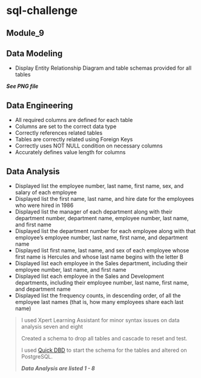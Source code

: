 
# **sql-challenge**

**Module_9**
-------------


**Data Modeling** 
---------------------

+ Display Entity Relationship Diagram and table schemas provided for all tables

***See PNG file***

**Data Engineering** 
------------------------

- All required columns are defined for each table 
- Columns are set to the correct data type  
- Correctly references related tables 
- Tables are correctly related using Foreign Keys 
- Correctly uses NOT NULL condition on necessary columns 
- Accurately defines value length for columns 

**Data Analysis**
----------------------

- Displayed list the employee number, last name, first name, sex, and salary of each employee 
- Displayed list the first name, last name, and hire date for the employees who were hired in 1986 
- Displayed list the manager of each department along with their department number, department name, employee number, last name, and first name 
- Displayed list the department number for each employee along with that employee’s employee number, last name, first name, and department name 
- Displayed list first name, last name, and sex of each employee whose first name is Hercules and whose last name begins with the letter B 
- Displayed list each employee in the Sales department, including their employee number, last name, and first name
- Displayed list each employee in the Sales and Development departments, including their employee number, last name, first name, and department name 
- Displayed list the frequency counts, in descending order, of all the employee last names (that is, how many employees share each last name) 


>I used Xpert Learning Assistant for minor syntax issues on data analysis seven and eight
>
>Created a schema to drop all tables and cascade to reset and test. 
>
>I used [Quick DBD](https://app.quickdatabasediagrams.com/#/d/6dfo2g) to start the schema for the tables and altered on PostgreSQL.
>
>***Data Analysis are listed 1 - 8***

